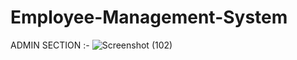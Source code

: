 # Employee-Management-System
ADMIN SECTION :-
![Screenshot (102)](https://github.com/user-attachments/assets/1b378a9d-a837-4972-af17-13bf38d24b2e)

